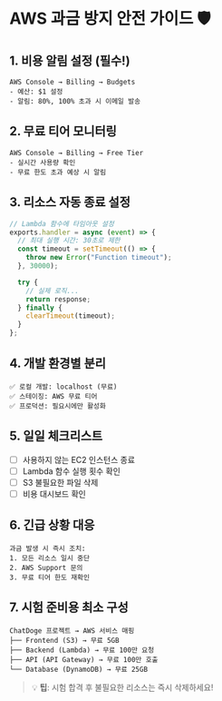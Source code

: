 # AWS 과금 방지 안전 가이드 🛡️

## 1. 비용 알림 설정 (필수!)

```
AWS Console → Billing → Budgets
- 예산: $1 설정
- 알림: 80%, 100% 초과 시 이메일 발송
```

## 2. 무료 티어 모니터링

```
AWS Console → Billing → Free Tier
- 실시간 사용량 확인
- 무료 한도 초과 예상 시 알림
```

## 3. 리소스 자동 종료 설정

```javascript
// Lambda 함수에 타임아웃 설정
exports.handler = async (event) => {
  // 최대 실행 시간: 30초로 제한
  const timeout = setTimeout(() => {
    throw new Error("Function timeout");
  }, 30000);

  try {
    // 실제 로직...
    return response;
  } finally {
    clearTimeout(timeout);
  }
};
```

## 4. 개발 환경별 분리

```
✅ 로컬 개발: localhost (무료)
✅ 스테이징: AWS 무료 티어
✅ 프로덕션: 필요시에만 활성화
```

## 5. 일일 체크리스트

- [ ] 사용하지 않는 EC2 인스턴스 종료
- [ ] Lambda 함수 실행 횟수 확인
- [ ] S3 불필요한 파일 삭제
- [ ] 비용 대시보드 확인

## 6. 긴급 상황 대응

```
과금 발생 시 즉시 조치:
1. 모든 리소스 일시 중단
2. AWS Support 문의
3. 무료 티어 한도 재확인
```

## 7. 시험 준비용 최소 구성

```
ChatDoge 프로젝트 → AWS 서비스 매핑
├── Frontend (S3) → 무료 5GB
├── Backend (Lambda) → 무료 100만 요청
├── API (API Gateway) → 무료 100만 호출
└── Database (DynamoDB) → 무료 25GB
```

> 💡 **팁**: 시험 합격 후 불필요한 리소스는 즉시 삭제하세요!
